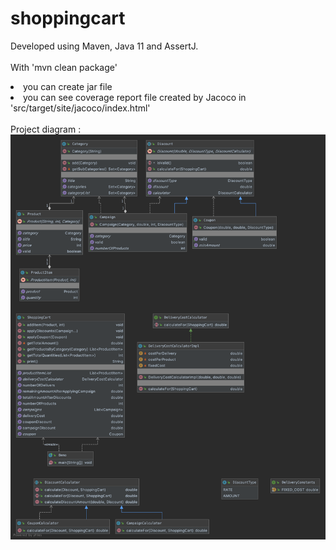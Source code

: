 # shoppingcart

Developed using Maven, Java 11 and AssertJ.<br><br>
With 'mvn clean package'<br>
<li> you can create jar file
<li> you can see coverage report file created by Jacoco in 'src/target/site/jacoco/index.html'
<br><br>
Project diagram : <img src="https://raw.githubusercontent.com/yasarberber/shoppingcart/master/shoppingcart.png">
